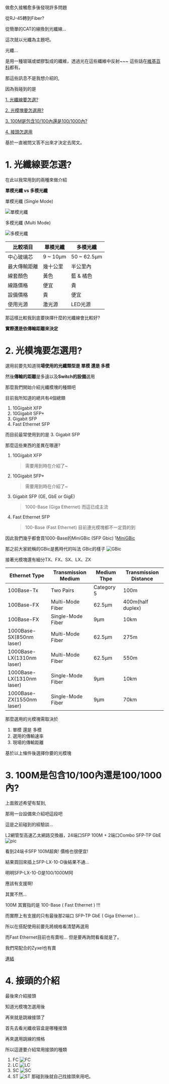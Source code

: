 做愈久接觸愈多後發現許多問題

從RJ-45轉到Fiber?

從簡單的CAT的線換到光纖線...

這次就以光纖為主題吧。

光纖...

是用一種玻璃或塑膠製成的纖維，透過光在這些纖維中反射~~~ 這些話在[維基百科](https://zh.wikipedia.org/wiki/%E5%85%89%E5%B0%8E%E7%BA%96%E7%B6%AD)都有。

那這些訊息不是我想介紹的,

因為我碰到的是

  [1. 光纖線要怎選?](https://github.com/goelin66/Nospeek/new/master#1-%E5%85%89%E7%BA%96%E7%B7%9A%E8%A6%81%E6%80%8E%E9%81%B8)

  [2. 光模塊要怎選用?](https://github.com/goelin66/Nospeek/new/master#2-%E5%85%89%E6%A8%A1%E5%A1%8A%E8%A6%81%E6%80%8E%E9%81%B8%E7%94%A8)

  [3. 100M是包含10/100內還是100/1000內?](https://github.com/goelin66/Nospeek/new/master#3-100m%E6%98%AF%E5%8C%85%E5%90%AB10100%E5%85%A7%E9%82%84%E6%98%AF1001000%E5%85%A7)
  
  [4. 接頭怎選用](https://github.com/goelin66/Nospeek/blob/master/%5BLearning%5DFiber.md#4-%E6%8E%A5%E9%A0%AD%E7%9A%84%E4%BB%8B%E7%B4%B9)

基於一直被問又答不出來才決定去爬文。

# 1. 光纖線要怎選? 

在此以我常用到的兩種來做介紹

**單模光纖 vs 多模光纖**

單模光纖 (Single Mode)

![單模光纖](http://images.100y.com.tw/Images/NewShop/ShopDescription/109170/109170-6.jpg)

多模光纖 (Multi Mode)

![多模光纖](http://images.100y.com.tw/Images/NewShop/ShopDescription/109170/109170-9.jpg)


**比較項目** | **單模光纖** | **多模光纖**
------------ | ------------ | -------------
中心玻璃芯 | 9 ~ 10μm | 50 ~ 62.5μm
最大傳輸距離 | 幾十公里 | 半公里內
線套顏色 | 黃色 | 藍 & 橘色
線路價格 | 便宜 | 貴
設備價格 | 貴 | 便宜
使用光源 | 激光源 | LED光源


那這樣比較我到底要抉擇什麼的光纖線會比較好?

**實際還是依傳輸距離來決定**


# 2. 光模塊要怎選用?

選用前要先知道現**場使用的光纖類型是 單模 還是 多模**

然後**傳輸的距離**是多遠以及**Switch的設備**選用

那麼我們開始介紹光纖模塊的種類吧

目前我所知道的總共有4個總類

1. 10Gigabit XFP
2. 10Gigabit SFP+
3. Gigabit SFP
4. Fast Ethernet SFP

而目前最常使用到的是 3. Gigabit SFP

那麼這些東西的差異在哪邊?
1. 10Gigabit XFP
    > 需要用到時在介紹了~
2. 10Gigabit SFP+
    > 需要用到時在介紹了~
3. Gigabit SFP (GE, GbE or GigE)
    > 1000-Base (Giga Ethernet) 而這已成主流
4. Fast Ethernet SFP
    > 100-Base (Fast Ethernet) 目前連光模塊都不一定買的到
    
因此我們幾乎都會買1000-Base的MiniGBic (SFP Gbic)
1[MiniGBic](http://www.genb2b.com/UploadFile/ComProImages/be6d9cf9-c0c8-4b03-ba9c-003a11b826a4/201783119493115fd91-da76-4f87-b13e-6025832f2c91_300.jpg)

那之前大家統稱的GBic是舊時代的叫法
GBic的樣子
![GBic](http://www.feisu.com/tw/imgCache/7/7b90a309a297bd2493aa57051aa52bbd.image.550x550.jpg)

接著光模塊還有細分TX、FX、SX、LX、ZX

Ethernet Type | Transmission Medium | Medium Thpe | Transmission Distance
------------ | ------------ | ------------- | -------------
100Base-Tx | Two Pairs | Category 5 | 100m
100Base-FX | Multi-Mode Fiber | 62.5μm | 400m(half duplex)
100Base-FX | Single-Mode Fiber | 9μm | 10km
1000Base-SX(850nm laser) | Multi-Mode Fiber| 62.5μm | 275m
1000Base-LX(1310nm laser) | Multi-Mode Fiber| 62.5μm  | 550m
1000Base-LX(1310nm laser) | Single-Mode Fiber| 9μm | 10km
1000Base-ZX(1550nm laser) | Single-Mode Fiber| 9μm  | 70km


那麼選用的光模塊需取決於
1. 單模 還是 多模
2. 選用的傳輸速率
3. 現場的傳輸距離

基於以上條件後選擇你要的光模塊


# 3. 100M是包含10/100內還是100/1000內?

上面敘述希望有幫到,

那用一台設備來介紹吧這段吧

這是之前碰到的經驗談...

L2網管型高速乙太網路交換器，24端口SFP 100M + 2端口Combo SFP-TP GbE
![pic](http://plus.webdo.com.tw/manager_admin/upload_file/419/14223794191.jpg)

看到24端卡SFP 100M超爽! 價格也很便宜!

結果買回來插上SFP-LX-10-D後結果不通...

明明SFP-LX-10-D是100/1000M阿

應該有支援啊!

其實不然...

100M 其實指的是 100-Base ( Fast Ethernet ) !!!

而實際上有支援的只有最後那2端口 SFP-TP GbE ( Giga Ethernet )...

所以在搭配使用前要先將規格看清楚再選用

而Fast Ethernet目前也有賣啦... 但是要再詢問看看就是了。

我們常配合的Zyxel也有賣

[連結](ftp://ftp.zyxel.com/SFP-100FX-2/datasheet/SFP-100FX-2_1.pdf)


# 4. 接頭的介紹

最後來介紹接頭

知道光模塊怎選用後

再來就是跳線接頭了

首先去看光纖收容盒是哪種接頭

再來選用跳線的規格

所以這邊要介紹常用接頭的種類

1. FC
![FC](https://upload.wikimedia.org/wikipedia/commons/thumb/4/43/FCPC_002.jpg/100px-FCPC_002.jpg)
2. LC
![LC](https://upload.wikimedia.org/wikipedia/commons/thumb/c/c0/LC-optical-fiber-connector-hdr-0a.jpg/100px-LC-optical-fiber-connector-hdr-0a.jpg)
3. SC
![SC](https://upload.wikimedia.org/wikipedia/commons/thumb/7/72/OFC_SC.JPG/100px-OFC_SC.JPG)
4. ST
![ST](https://upload.wikimedia.org/wikipedia/commons/thumb/f/f0/ST_connector.jpg/100px-ST_connector.jpg)
那碰到後就自己找接頭來用吧。
